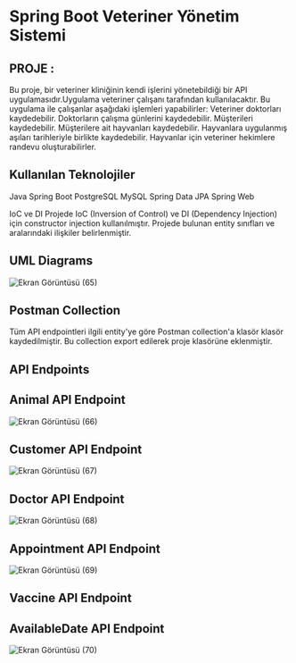 # Spring Boot Veteriner Yönetim Sistemi

## PROJE :
Bu proje, bir veteriner kliniğinin kendi işlerini yönetebildiği bir API uygulamasıdır.Uygulama veteriner çalışanı tarafından kullanılacaktır. Bu uygulama ile çalışanlar aşağıdaki işlemleri yapabilirler:
Veteriner doktorları kaydedebilir.
Doktorların çalışma günlerini kaydedebilir.
Müşterileri kaydedebilir.
Müşterilere ait hayvanları kaydedebilir.
Hayvanlara uygulanmış aşıları tarihleriyle birlikte kaydedebilir.
Hayvanlar için veteriner hekimlere randevu oluşturabilirler.

## Kullanılan Teknolojiler
Java
Spring Boot
PostgreSQL
MySQL
Spring Data JPA
Spring Web

IoC ve DI
Projede IoC (Inversion of Control) ve DI (Dependency Injection) için constructor injection kullanılmıştır.
Projede bulunan entity sınıfları ve aralarındaki ilişkiler belirlenmiştir.

## UML Diagrams
![Ekran Görüntüsü (65)](https://github.com/user-attachments/assets/ee987206-2315-4ef7-a580-276df2cc3c0f)

## Postman Collection
Tüm API endpointleri ilgili entity'ye göre Postman collection'a klasör klasör kaydedilmiştir. Bu collection export edilerek proje klasörüne eklenmiştir.

## API Endpoints

## Animal API Endpoint

![Ekran Görüntüsü (66)](https://github.com/user-attachments/assets/5cc09ede-e55b-485d-ae86-ac74c377a28f)

## Customer API Endpoint

![Ekran Görüntüsü (67)](https://github.com/user-attachments/assets/f2b64f90-fa94-475a-bb37-3841f2c7c2bc)

## Doctor API Endpoint

![Ekran Görüntüsü (68)](https://github.com/user-attachments/assets/3c458bd8-3d28-45ad-9636-c3b94a2dd73b)

## Appointment API Endpoint

![Ekran Görüntüsü (69)](https://github.com/user-attachments/assets/fa6a62c5-d402-4031-bc4d-f0cd66a795ab)

## Vaccine API Endpoint

## AvailableDate API Endpoint

![Ekran Görüntüsü (70)](https://github.com/user-attachments/assets/b72952dd-7c3c-45d8-861a-36e22f37c7b6)

